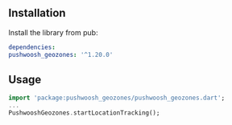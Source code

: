 ## Installation

Install the library from pub:

```yaml
dependencies:
pushwoosh_geozones: '^1.20.0'
```

## Usage
```dart
import 'package:pushwoosh_geozones/pushwoosh_geozones.dart';
...
PushwooshGeozones.startLocationTracking();
```
